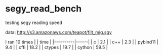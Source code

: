 # segy_read_bench
testing segy reading speed

data: http://s3.amazonaws.com/teapot/filt_mig.sgy

I ran 10 times
|          | time |
|----------|------|
| c        |  2.1 |
| c++      |  2.3 |
| pybind11 |  9.4 |
| cffi     | 18.2 |
| ctypes   | 19.7 |
| cython   | 59.5 |
